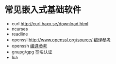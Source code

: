 # 常见嵌入式基础软件

* curl http://curl.haxx.se/download.html
* ncurses
* readline
* openssl http://www.openssl.org/source/ [编译参考](http://blog.sina.com.cn/s/blog_4ccac7230101ncyr.html)
* openssh [编译参考](http://cubietech.com/forum.php?mod=viewthread&tid=54)
* gnupg/gpg 签名认证
* lua